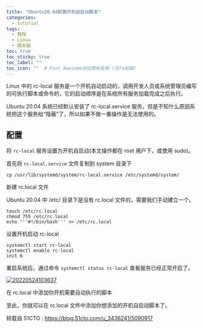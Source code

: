 ```yaml
---
title: "Ubuntu20.04配置开机自启动脚本"
categories:
  - tutorial
tags:
  - 教程
  - Linux
  - 服务器
toc: true
toc_sticky: true
toc_label: ""
toc_icon: ""  # Font Awesome对应图标名称 (无fa前缀)	
---
```

Linux 中的 rc-local 服务是一个开机自动启动的，调用开发人员或系统管理员编写的可执行脚本或命令的，它的启动顺序是在系统所有服务加载完成之后执行。

Ubuntu 20.04 系统已经默认安装了 rc-local.service 服务，但是不知什么原因系统把这个服务给“隐蔽”了，所以如果不做一番操作是无法使用的。

## 配置

将 `rc-local` 服务设置为开机自启动(本文操作都在 root 用户下，或使用 sudo)。

首先将 `rc-local.service` 文件复制到 system 目录下

```
cp /usr/lib/systemd/system/rc-local.service /etc/systemd/system/
```

新建 rc.local 文件

Ubuntu 20.04 中 /etc/ 目录下是没有 rc.local 文件的，需要我们手动建立一个。

```
touch /etc/rc.local
chmod 755 /etc/rc.local
echo '''#!/bin/bash''' >> /etc/rc.local
```

设置开机启动 rc-local

```
systemctl start rc-local
systemctl enable rc-local
init 6
```

重启系统后，通过命令 `systemctl status rc-local` 查看服务已经正常开启了。

[![20220524103637](https://fastly.jsdelivr.net/gh/sunete/imghost/img20220524103637.png)](https://fastly.jsdelivr.net/gh/sunete/imghost/img20220524103637.png)

在 rc.local 中添加你开机需要自动执行的脚本

至此，你就可以在 rc.local 文件中添加你想添加的开机自启动脚本了。

转载自 51CTO : https://blog.51cto.com/u_3436241/5090917